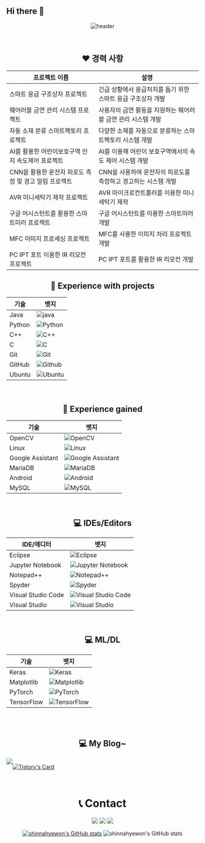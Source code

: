 ## Hi there 👋

<!--
**shinnahyewon/shinnahyewon** is a ✨ _special_ ✨ repository because its `README.md` (this file) appears on your GitHub profile.

Here are some ideas to get you started:

- 🔭 I’m currently working on ...
- 🌱 I’m currently learning ...
- 👯 I’m looking to collaborate on ...
- 🤔 I’m looking for help with ...
- 💬 Ask me about ...
- 📫 How to reach me: ...
- 😄 Pronouns: ...
- ⚡ Fun fact: ...
-->
<div align="center">


![header](https://capsule-render.vercel.app/api?type=waving&height=300&color=gradient&text=hyewon's%20Github&reversal=false&textBg=false&fontAlign=50&animation=fadeIn)





<br>

## ❤️ 경력 사항

| 프로젝트 이름 | 설명 |
|---------------|------|
| 스마트 응급 구조상자 프로젝트 | 긴급 상황에서 응급처치를 돕기 위한 스마트 응급 구조상자 개발 |
| 웨어러블 금연 관리 시스템 프로젝트 | 사용자의 금연 활동을 지원하는 웨어러블 금연 관리 시스템 개발 |
| 자동 소재 분류 스마트팩토리 프로젝트 | 다양한 소재를 자동으로 분류하는 스마트팩토리 시스템 개발 |
| AI를 활용한 어린이보호구역 인지 속도제어 프로젝트 | AI를 이용해 어린이 보호구역에서의 속도 제어 시스템 개발 |
| CNN을 활용한 운전자 피로도 측정 및 경고 알림 프로젝트 | CNN을 사용하여 운전자의 피로도를 측정하고 경고하는 시스템 개발 |
| AVR 미니세탁기 제작 프로젝트 | AVR 마이크로컨트롤러를 이용한 미니 세탁기 제작 |
| 구글 어시스턴트를 활용한 스마트미러 프로젝트 | 구글 어시스턴트를 이용한 스마트미러 개발 |
| MFC 이미지 프로세싱 프로젝트 | MFC를 사용한 이미지 처리 프로젝트 개발 |
| PC IPT 포트 이용한 IR 리모컨 프로젝트 | PC IPT 포트를 활용한 IR 리모컨 개발 |


## 🙂 Experience with projects
| 기술 | 뱃지 |
|------|------|
| Java | ![java](https://img.shields.io/badge/java-2F2625?style=for-the-badge&logo=coffeescript) |
| Python | ![Python](https://img.shields.io/badge/Python-ECD53F?style=for-the-badge&logo=Python&logoColor=black) |
| C++ | ![C++](https://img.shields.io/badge/C++-00599C?style=for-the-badge&logo=Cplusplus) |
| C | ![C](https://img.shields.io/badge/C-033963?style=for-the-badge&logo=C) |
| Git | ![Git](https://img.shields.io/badge/git-F05032?style=for-the-badge&logo=git&logoColor=white) |
| GitHub | ![Github](https://img.shields.io/badge/github-181717?style=for-the-badge&logo=github) |
| Ubuntu | ![Ubuntu](https://img.shields.io/badge/Ubuntu-E95420?style=for-the-badge&logo=ubuntu&logoColor=white) |

<br>

## 🤔 Experience gained 
| 기술 | 뱃지 |
|------|------|
| OpenCV | ![OpenCV](https://img.shields.io/badge/opencv-5C3EE8?style=for-the-badge&logo=OpenCV) |
| Linux | ![Linux](https://img.shields.io/badge/linux-FCC624?style=for-the-badge&logo=Linux&logoColor=black) |
| Google Assistant | ![Google Assistant](https://img.shields.io/badge/google%20assistant-4285F4?style=for-the-badge&logo=google%20assistant&logoColor=white) |
| MariaDB | ![MariaDB](https://img.shields.io/badge/MariaDB-003545?style=for-the-badge&logo=mariadb&logoColor=white) |
| Android | ![Android](https://img.shields.io/badge/Android-3DDC84?style=for-the-badge&logo=android&logoColor=white) |
| MySQL | ![MySQL](https://img.shields.io/badge/mysql-4479A1?style=for-the-badge&logo=MySQL&logoColor=white) |

<br>

## 💻 IDEs/Editors
| IDE/에디터 | 뱃지 |
|------------|------|
| Eclipse | ![Eclipse](https://img.shields.io/badge/Eclipse-FE7A16.svg?style=for-the-badge&logo=Eclipse&logoColor=white) |
| Jupyter Notebook | ![Jupyter Notebook](https://img.shields.io/badge/jupyter-%23FA0F00.svg?style=for-the-badge&logo=jupyter&logoColor=white) |
| Notepad++ | ![Notepad++](https://img.shields.io/badge/Notepad++-90E59A.svg?style=for-the-badge&logo=notepad%2b%2b&logoColor=black) |
| Spyder | ![Spyder](https://img.shields.io/badge/Spyder-838485?style=for-the-badge&logo=spyder%20ide&logoColor=maroon) |
| Visual Studio Code | ![Visual Studio Code](https://img.shields.io/badge/Visual%20Studio%20Code-0078d7.svg?style=for-the-badge&logo=visual-studio-code&logoColor=white) |
| Visual Studio | ![Visual Studio](https://img.shields.io/badge/Visual%20Studio-5C2D91.svg?style=for-the-badge&logo=visual-studio&logoColor=white) |

<br>

## 💻  ML/DL
| 기술 | 뱃지 |
|------|------|
| Keras | ![Keras](https://img.shields.io/badge/Keras-%23D00000.svg?style=for-the-badge&logo=Keras&logoColor=white) |
| Matplotlib | ![Matplotlib](https://img.shields.io/badge/Matplotlib-%23ffffff.svg?style=for-the-badge&logo=Matplotlib&logoColor=black) |
| PyTorch | ![PyTorch](https://img.shields.io/badge/PyTorch-%23EE4C2C.svg?style=for-the-badge&logo=PyTorch&logoColor=white) |
| TensorFlow | ![TensorFlow](https://img.shields.io/badge/TensorFlow-%23FF6F00.svg?style=for-the-badge&logo=TensorFlow&logoColor=white) |

<br><br>


## 💻 My Blog~

<div style="display:flex; flex-direction:row;">
    <a href="https://shinho804.tistory.com/">
        <img src="https://img.shields.io/badge/Tistory-000000?style=for-the-badge&logo=Tistory&logoColor=white"> 
    </a>  
    

  
[![Tistory's Card](https://github-readme-tistory-card.vercel.app/api?name=today-studies&theme=default)](https://shinho804.tistory.com/category/%ED%94%84%EB%A1%9C%EC%A0%9D%ED%8A%B8) 
</div>


<br>

# 📞 Contact
<a href="mailto:shinho8042069@gmail.com?"><img src="https://img.shields.io/badge/gmail-%23DD0031.svg?&style=for-the-badge&logo=gmail&logoColor=white"/></a>
<a href="mailto:shinho804@naver.com?"><img src="https://img.shields.io/badge/NAVER-03C75A?style=for-the-badge&logo=NAVER&logoColor=FFFFFF"/></a>
<a href="https://www.instagram.com/hye._.gpdnjss/"><img src="https://img.shields.io/badge/Instagram-E4405F?style=for-the-badge&logo=instagram&logoColor=white"/></a>

[![shinnahyewon's GitHub stats](https://github-readme-stats.vercel.app/)](https://github.com/shinnahyewon)
![shinnahyewon's GitHub stats](https://github-readme-stats.vercel.app/apishinnahyewon&show=reviews,discussions_started,discussions_answered,prs_merged,prs_merged_percentage)

</div>
